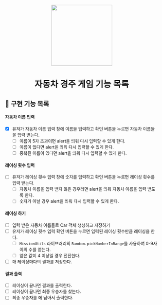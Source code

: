 <p align="middle" >
  <img width="200px;" src="https://github.com/woowacourse/javascript-racingcar-precourse/blob/main/images/racingcar_icon.png?raw=true"/>
</p>
<h1 align="middle">자동차 경주 게임 기능 목록</h1>

## 🎯 구현 기능 목록

#### 자동차 이름 입력

- [x] 유저가 자동차 이름 입력 창에 이름을 입력하고 확인 버튼을 누르면 자동차 이름들을 입력 받는다.
  - [ ] 이름이 5자 초과이면 alert을 띄워 다시 입력할 수 있게 한다.
  - [ ] 이름이 없다면 alert을 띄워 다시 입력할 수 있게 한다.
  - [ ] 중복된 이름이 있다면 alert을 띄워 다시 입력할 수 있게 한다.

#### 레이싱 횟수 입력

- [ ] 유저가 레이싱 횟수 입력 창에 숫자를 입력하고 확인 버튼을 누르면 레이싱 횟수를 입력 받는다.
  - [ ] 자동차 이름을 입력 받지 않은 경우라면 alert을 띄워 자동차 이름을 입력 받도록 한다.
  - [ ] 숫자가 아닐 경우 alert을 띄워 다시 입력할 수 있게 한다.

#### 레이싱 하기

- [ ] 입력 받은 자동차 이름들로 Car 객체 생성하고 저장하기
- [ ] 유저가 레이싱 횟수 입력 확인 버튼을 누르면 입력된 레이싱 횟수만큼 레이싱을 한다.
  - [ ] `MissionUtils` 라이브러리의 `Random.pickNumberInRange`를 사용하여 0-9사이의 수를 얻는다.
  - [ ] 얻은 값이 4 이상일 경우 전진한다.
- [ ] 매 레이싱마다의 결과를 저장한다.

#### 결과 출력

- [ ] 레이싱이 끝나면 결과를 출력한다.
- [ ] 레이싱이 끝나면 최종 우승자를 찾는다.
- [ ] 최종 우승자를 <span id="racing-winners">에 담아서 출력한다.
